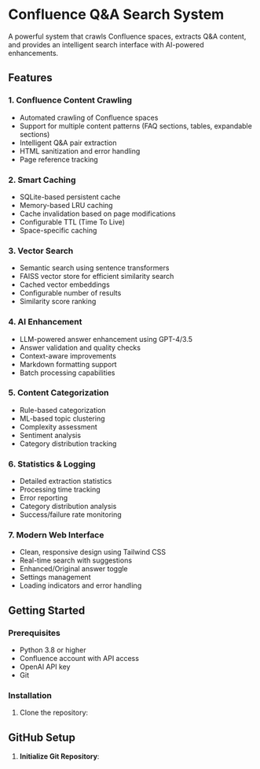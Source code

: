 # Confluence Q&A Search System

A powerful system that crawls Confluence spaces, extracts Q&A content, and provides an intelligent search interface with AI-powered enhancements.

## Features

### 1. Confluence Content Crawling
- Automated crawling of Confluence spaces
- Support for multiple content patterns (FAQ sections, tables, expandable sections)
- Intelligent Q&A pair extraction
- HTML sanitization and error handling
- Page reference tracking

### 2. Smart Caching
- SQLite-based persistent cache
- Memory-based LRU caching
- Cache invalidation based on page modifications
- Configurable TTL (Time To Live)
- Space-specific caching

### 3. Vector Search
- Semantic search using sentence transformers
- FAISS vector store for efficient similarity search
- Cached vector embeddings
- Configurable number of results
- Similarity score ranking

### 4. AI Enhancement
- LLM-powered answer enhancement using GPT-4/3.5
- Answer validation and quality checks
- Context-aware improvements
- Markdown formatting support
- Batch processing capabilities

### 5. Content Categorization
- Rule-based categorization
- ML-based topic clustering
- Complexity assessment
- Sentiment analysis
- Category distribution tracking

### 6. Statistics & Logging
- Detailed extraction statistics
- Processing time tracking
- Error reporting
- Category distribution analysis
- Success/failure rate monitoring

### 7. Modern Web Interface
- Clean, responsive design using Tailwind CSS
- Real-time search with suggestions
- Enhanced/Original answer toggle
- Settings management
- Loading indicators and error handling

## Getting Started

### Prerequisites
- Python 3.8 or higher
- Confluence account with API access
- OpenAI API key
- Git

### Installation

1. Clone the repository:

## GitHub Setup

1. **Initialize Git Repository**:
